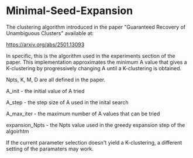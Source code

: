 # Minimal-Seed-Expansion
The clustering algorithm introduced in the paper "Guaranteed Recovery of Unambiguous Clusters" available at: 

https://arxiv.org/abs/2501.13093  

In specific, this is the algorithm used in the experiments section of the paper.  This implementation approximates the minimum A value that gives a K-clustering by progressively changing A until a K-clustering is obtained.

Npts, K, M, D are all defined in the paper.

A_init - the initial value of A tried

A_step - the step size of A used in the inital search

A_max_iter - the maximum number of A values that can be tried

expansion_Npts - the Npts value used in the greedy expansion step of the algoirhtm

If the current parameter selection doesn't yield a K-clustering, a different setting of the paramaters may work.
